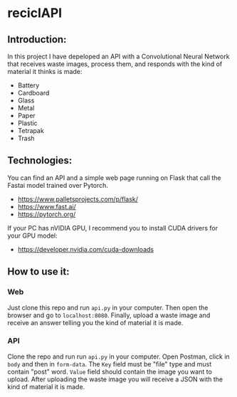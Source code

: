 # reciclAPI

## Introduction:
In this project I have depeloped an API with a Convolutional Neural Network that receives waste images, process them, and responds with the kind of material it thinks is made: 

* Battery
* Cardboard
* Glass
* Metal
* Paper
* Plastic
* Tetrapak
* Trash

## Technologies: 
You can find an API and a simple web page running on Flask that call the Fastai model trained over Pytorch.
* https://www.palletsprojects.com/p/flask/
* https://www.fast.ai/
* https://pytorch.org/ 

If your PC has nVIDIA GPU, I recommend you to install CUDA drivers for your GPU model:
* https://developer.nvidia.com/cuda-downloads


## How to use it:
### Web
Just clone this repo and run `api.py` in your computer. Then open the browser and go to `localhost:8080`. Finally, upload a waste image and receive an answer telling you the kind of material it is made.

### API
Clone the repo and run run `api.py` in your computer. Open Postman, click in `body` and then in `form-data`. The `Key` field must be "file" type and must contain "post" word. `Value` field should contain the image you want to upload.
After uploading the waste image you will receive a JSON with the kind of material it is made.